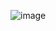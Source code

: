 ![image](https://user-images.githubusercontent.com/92360920/227087116-284cbc04-9cf6-4843-b5fc-ef9fb280fb01.png)

